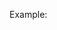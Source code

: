 Example:

<script src="https://gist.github.com/marcg1968/66adccb5035d79cea30a7e7076ad079e.js"></script>
